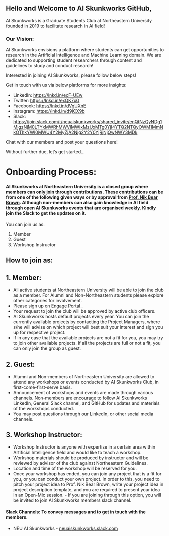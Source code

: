 ## Hello and Welcome to AI Skunkworks GitHub,

AI Skunkworks is a Graduate Students Club at Northeastern University founded in 2019 to facilitate research in AI field!

### Our Vision:
AI Skunkworks envisions a platform where students can get opportunities to research in the Artificial Intelligence and Machine Learning domain. We are dedicated to supporting student researchers through content and guidelines to study and conduct research!


Interested in joining AI Skunkworks, please follow below steps! 

Get in touch with us via below platforms for more insights:

- LinkedIn: https://lnkd.in/ecF-UEw
- Twitter: https://lnkd.in/exQK7xG
- Facebook: https://lnkd.in/dVgUXnE
- Instagram: https://lnkd.in/d9jCX9b
- Slack: https://join.slack.com/t/neuaiskunkworks/shared_invite/enQtNzQyNDg1MjgzNjM0LTYxMWRhMWViMWIxMzUxMTg0YjI4YTQ2NTQyOWM1MmNkOThkYWI0MWU4Y2MyZjA2Njg2Y2Y0YjRjNjQwNWY3MDk 

Chat with our members and post your questions here!
 
Without further due, let’s get started… 

# Onboarding Process:

#### AI Skunkworks at Northeastern University is a closed group where members can only join through contributions. These contributions can be from one of the following given ways or by approval from <a href="https://github.com/nikbearbrown/">Prof. Nik Bear Brown</a>. Although non-members can also gain knowledge in AI field through open AI Skunkworks events that are organised weekly. Kindly join the Slack to get the updates on it.

You can join us as:
1. Member 
2. Guest
3. Workshop Instructor


## How to join as:

## 1. Member:
- All active students at Northeastern University will be able to join the club as a member. For Alumni and Non-Northeastern students please explore other categories for involvement.
- Please sign up on <a href="https://lnkd.in/dSybeeY"> Engage Portal </a>. 
- Your request to join the club will be approved by active club officers. 
- AI Skunkworks hosts default projects every year. You can join the currently available projects by contacting the Project Managers, where s/he will advise on which project will best suit your interest and sign you up for respective project. 
- If in any case that the available  projects are not a fit for you, you may try to join other available projects. If all the projects are full or not a fit, you can only join the group as guest.

## 2. Guest:

- Alumni and Non-members of Northeastern University are allowed to attend any workshops or events conducted by AI Skunkworks Club, in first-come-first-serve basis. 
- Announcement of workshops and events are made through various channels. Non-members are encourage to follow AI Skunkworks LinkedIn, General Slack channel, and GitHub for updates and materials of the workshops conducted. 
- You may post questions through our LinkedIn, or other social media channels.


## 3. Workshop Instructor: 

- Workshop Instructor is anyone with expertise in a certain area within Artificial Intelligence field and would like to teach a workshop. 
- Workshop materials should be produced by instructor and will be reviewed by advisor of the club against Northeastern Guidelines. 
- Location and time of the workshop will be reserved for you. 
- Once your workshop has ended, you can join any project that is a fit for you, or you can conduct your own project. In order to this, you need to pitch your project idea to Prof. Nik Bear Brown, write your project idea in project description template, and you are required to present your idea in an Open-Mic session. - If you are joining through this option, you will be invited to join AI Skunkworks members slack channel.

#### Slack Channels: To convey messages and to get in touch with the members.
- NEU AI Skunkworks - <a href="https://neuaiskunkworks.slack.com/">neuaiskunkworks.slack.com</a>


